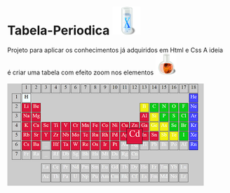 # Tabela-Periodica ![icone](https://github.com/Riquecelo/Tabela-Periodica/blob/master/OSX_25963.png)
 Projeto para aplicar os conhecimentos já adquiridos em Html e Css
 A ideia é criar uma tabela com efeito zoom nos elementos ![icone](https://github.com/Riquecelo/Tabela-Periodica/blob/master/Prefs_25961.png)
 
![imagem da tabela](https://github.com/Riquecelo/Tabela-Periodica/blob/master/Tabela%20Pari%C3%B3dica.PNG)
